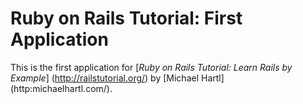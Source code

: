  # Ruby on Rails Tutorial: First Application

 This is the first application for [*Ruby on Rails Tutorial: Learn Rails by Example*] (http://railstutorial.org/) by [Michael Hartl] (http:michaelhartl.com/).